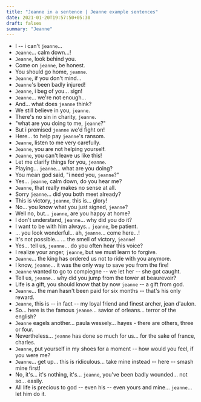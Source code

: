 ```yaml
---
title: "Jeanne in a sentence | Jeanne example sentences"
date: 2021-01-20T19:57:50+05:30
draft: falses
summary: "Jeanne"
---
```

- I -- i can't `jeanne`...
- `Jeanne`... calm down...!
- `Jeanne`, look behind you.
- Come on `jeanne`, be honest.
- You should go home, `jeanne`.
- `Jeanne`, if you don't mind...
- `Jeanne`'s been badly injured!
- `Jeanne`, i beg of you... sign!
- `Jeanne`... we're not enough...
- And... what does `jeanne` think?
- We still believe in you, `jeanne`.
- There's no sin in charity, `jeanne`.
- "what are you doing to me, `jeanne`?"
- But i promised `jeanne` we'd fight on!
- Here... to help pay `jeanne`'s ransom.
- `Jeanne`, listen to me very carefully.
- `Jeanne`, you are not helping yourself.
- `Jeanne`, you can't leave us like this!
- Let me clarify things for you, `jeanne`.
- Playing... `jeanne`... what are you doing?
- You mean god said, "i need you, `jeanne`?"
- Yes... `jeanne`, calm down, do you hear me?
- `Jeanne`, that really makes no sense at all.
- Sorry `jeanne`... did you both meet already?
- This is victory, `jeanne`, this is... glory!
- No... you know what you just signed, `jeanne`?
- Well no, but... `jeanne`, are you happy at home?
- I don't understand, `jeanne`... why did you do it?
- I want to be with him always... `jeanne`, be patient.
- ... you look wonderful... ah, `jeanne`... come here...!
- It's not possible... ... the smell of victory, `jeanne`!
- Yes... tell us, `jeanne`... do you often hear this voice?
- I realize your anger, `jeanne`, but we must learn to forgive.
- `Jeanne`... the king has ordered us not to ride with you anymore.
- I know, `jeanne`... it was the only way to save you from the fire!
- `Jeanne` wanted to go to compiegne -- we let her -- she got caught.
- Tell us, `jeanne`... why did you jump from the tower at beaurevoir?
- Life is a gift, you should know that by now `jeanne` -- a gift from god.
- `Jeanne`... the man hasn't been paid for six months -- that's his only reward.
- `Jeanne`, this is -- in fact -- my loyal friend and finest archer, jean d'aulon.
- So... here is the famous `jeanne`... savior of orleans... terror of the english?
- `Jeanne` eagels another... paula wessely... hayes - there are others, three or four.
- Nevertheless... `jeanne` has done so much for us... for the sake of france, charles.
- `Jeanne`, put yourself in my shoes for a moment -- how would you feel, if you were me?
- `Jeanne`... get up... this is ridiculous... take mine instead -- here -- smash mine first!
- No, it's... it's nothing, it's... `jeanne`, you've been badly wounded... not so... easily.
- All life is precious to god -- even his -- even yours and mine... `jeanne`... let him do it.
                 
